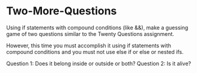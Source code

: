 # Two-More-Questions

Using if statements with compound conditions (like &&), make a guessing game of two questions similar to the Twenty Questions assignment.

However, this time you must accomplish it using if statements with compound conditions and you must not use else if or else or nested ifs.

Question 1: Does it belong inside or outside or both?
Question 2: Is it alive?
